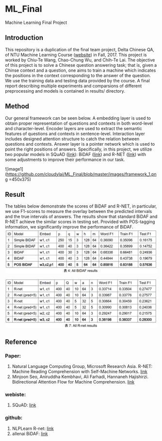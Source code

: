 # ML_Final
Machine Learning Final Project

## Introduction
This repository is a duplication of the final team project, Delta Chinese QA, of NTU Machine Learning Course ([website](http://speech.ee.ntu.edu.tw/~tlkagk/courses_ML17_2.html)) in Fall, 2017. This project is worked by Chiu-Te Wang, Chao-Chung Wu, and Chih-Te Lai. The objective of this project is to solve a Chinese question answering task; that is, given a Chinse context and a question, one aims to train a machine which indicates the positions in the context corresponding to the answer of the question. We use the training data and testing data provided by the course. A final report describing multiple experiments and comparsions of different preprocessing and models is contained in results/ directory.

## Method
Our general framework can be seen below. A embedding layer is used to obtain proper representation of questions and contexts in both word-level and character-level. Encoder layers are used to extract the semantic features of questions and contexts in sentence-level. Interaction layer includes designed attention structure to catch the relation between questions and contexts. Answer layer is a pointer network which is used to point the right positions of answers. Specifically, in this project, we utilize two popular models in SQuAD ([link](https://rajpurkar.github.io/SQuAD-explorer/)): BiDAF ([link](https://arxiv.org/abs/1611.01603)) and R-NET ([link](https://www.microsoft.com/en-us/research/publication/mrc/)) with some adjustments to improve their performance in our task. 

![image1](https://github.com/cloudylai/ML_Final/blob/master/images/framework_1.png =450x375)  

## Result
The tables below demonstrate the scores of BiDAF and R-NET, in particular, we use F1-scores to measure the overlay between the predicted intervals and the true intervals of answers. The results show that standard BiDAF and R-NET achieve the similar scores in testing set. Provided with POS-tagging information, we significantly improve the performance of BiDAF. 
![image2](https://github.com/cloudylai/ML_Final/blob/master/results/table_4.png)  

![image3](https://github.com/cloudylai/ML_Final/blob/master/results/table_7.png)  

## Reference
### Paper:  
1. Natural Language Computing Group, Microsoft Research Asia. R-NET: Machine Reading Comprehension with Self-Machine Networks. [link](https://www.microsoft.com/en-us/research/publication/mrc/)  
2. Minjoon Seo, Aniruddha Kembhavi, Ali Farhadi, Hannaneh Hajishirzi. Bidirectional Attention Flow for Machine Comprehension. [link](https://arxiv.org/abs/1611.01603)  
### webiste:  
1. SQuAD: [link](https://rajpurkar.github.io/SQuAD-explorer/)
### github:  
1. NLPLearn R-net: [link](https://github.com/NLPLearn/R-net)  
2. allenai BiDAF: [link](https://github.com/allenai/bi-att-flow)  

